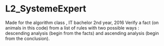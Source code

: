 # L2_SystemeExpert
Made for the algorithm class , IT bachelor 2nd year, 2016
Verify a fact (on animals in this code) from a list of rules with two possible ways : descending analysis (begin from the facts) and ascending analysis (begin from the conclusion).
